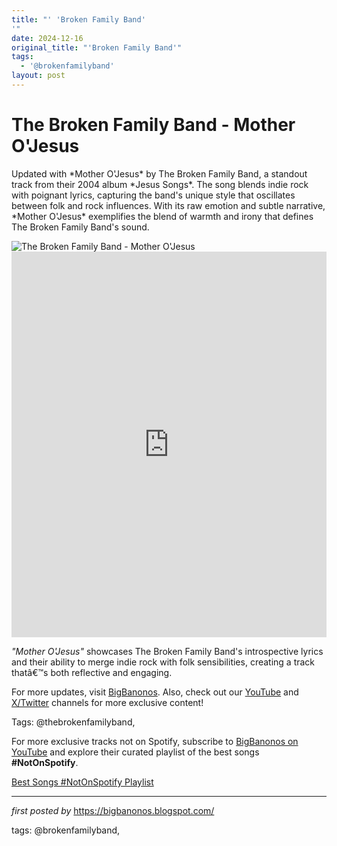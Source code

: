 ```yaml
---
title: "' 'Broken Family Band'
'"
date: 2024-12-16
original_title: "'Broken Family Band'"
tags:
  - '@brokenfamilyband'
layout: post
---
```

<!-- Title of the Post -->
<h1 >The Broken Family Band - Mother O'Jesus</h1> <!-- Introductory Text -->
<p >Updated with *Mother O'Jesus* by The Broken Family Band, a standout track from their 2004 album *Jesus Songs*. The song blends indie rock with poignant lyrics, capturing the band's unique style that oscillates between folk and rock influences. With its raw emotion and subtle narrative, *Mother O'Jesus* exemplifies the blend of warmth and irony that defines The Broken Family Band's sound.</p> <!-- Featured Image -->
<div > <img src="https://pennyblackmusic.co.uk/images/Sleeves/SlvWebP400/11556.webp" alt="The Broken Family Band - Mother O'Jesus" />
</div> <!-- YouTube Video Embed -->
<div > <iframe width="100%" height="617" src="https://www.youtube.com/embed/f4YX97WXPnk" title="Mother O'Jesus" frameborder="0" allow="accelerometer; autoplay; clipboard-write; encrypted-media; gyroscope; picture-in-picture; web-share" referrerpolicy="strict-origin-when-cross-origin" allowfullscreen></iframe>
</div> <!-- Song Information -->
<div > <p><em>"Mother O'Jesus"</em> showcases The Broken Family Band's introspective lyrics and their ability to merge indie rock with folk sensibilities, creating a track thatâ€™s both reflective and engaging.</p>
</div> <!-- Footer Links -->
<div > <p>For more updates, visit <a href="https://bigbanonos.blogspot.com/" target="_blank">BigBanonos</a>. Also, check out our <a href="https://www.youtube.com/@BigBanonos" target="_blank">YouTube</a> and <a href="https://x.com/bigbanonos" target="_blank">X/Twitter</a> channels for more exclusive content!</p>
</div> <!-- Tags -->
<p >Tags: @thebrokenfamilyband,</p>


<!--Subscribe and Playlist Links-->
<div>
    <p>For more exclusive tracks not on Spotify, subscribe to <a href="https://www.youtube.com/@BigBanonos" target="_blank">BigBanonos on YouTube</a> and explore their curated playlist of the best songs <strong>#NotOnSpotify</strong>.</p>
    <p><a href="https://www.youtube.com/playlist?list=PLtuNtuTatqI0kFahUCbtbfenC_ET5O_tr" target="_blank">Best Songs #NotOnSpotify Playlist<br /></a></p></div>

<hr />

<p><em>first posted by</em> <a href="https://bigbanonos.blogspot.com/" rel="noopener" target="_new">https://bigbanonos.blogspot.com/</a></p>

<p>tags: @brokenfamilyband,</p>
